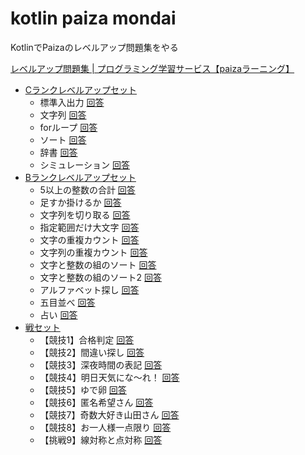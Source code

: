 # kotlin paiza mondai

KotlinでPaizaのレベルアップ問題集をやる

[レベルアップ問題集 | プログラミング学習サービス【paizaラーニング】](https://paiza.jp/works/mondai)

* [Cランクレベルアップセット](https://paiza.jp/works/mondai/c_rank_level_up_problems)
    * 標準入出力 [回答](src/cranklevelup/no01/Main.kt)
    * 文字列 [回答](src/cranklevelup/no02/Main.kt)
    * forループ [回答](src/cranklevelup/no03/Main.kt)
    * ソート [回答](src/cranklevelup/no04/Main.kt)
    * 辞書 [回答](src/cranklevelup/no05/Main.kt)
    * シミュレーション [回答](src/cranklevelup/no06/Main.kt)
* [Bランクレベルアップセット](https://paiza.jp/works/mondai/prob60/problem_index)
    * 5以上の整数の合計 [回答](src/branklevelup/no01/Main.kt)
    * 足すか掛けるか [回答](src/branklevelup/no02/Main.kt)
    * 文字列を切り取る [回答](src/branklevelup/no03/Main.kt)
    * 指定範囲だけ大文字 [回答](src/branklevelup/no04/Main.kt)
    * 文字の重複カウント [回答](src/branklevelup/no05/Main.kt)
    * 文字列の重複カウント [回答](src/branklevelup/no06/Main.kt)
    * 文字と整数の組のソート [回答](src/branklevelup/no07/Main.kt)
    * 文字と整数の組のソート2 [回答](src/branklevelup/no08/Main.kt)
    * アルファベット探し [回答](src/branklevelup/no09/Main.kt)
    * 五目並べ [回答](src/branklevelup/no10/Main.kt)
    * 占い [回答](src/branklevelup/no11/Main.kt)
* [戦セット](https://paiza.jp/works/mondai/warset/problem_index)
    * 【競技1】合格判定 [回答](src/warset/no01/Main.kt)
    * 【競技2】間違い探し [回答](src/warset/no02/Main.kt)
    * 【競技3】深夜時間の表記 [回答](src/warset/no03/Main.kt)
    * 【競技4】明日天気にな〜れ！ [回答](src/warset/no04/Main.kt)
    * 【競技5】ゆで卵 [回答](src/warset/no05/Main.kt)
    * 【競技6】匿名希望さん [回答](src/warset/no06/Main.kt)
    * 【競技7】奇数大好き山田さん [回答]()
    * 【競技8】お一人様一点限り [回答]()
    * 【挑戦9】線対称と点対称 [回答]()
